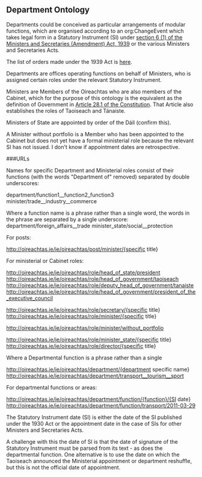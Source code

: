 ## Department Ontology

Departments could be conceived as particular arrangements of modular functions, which are organised according to an org:ChangeEvent which takes legal form in a Statutory Instrument (SI) under [section 6 (1) of the Ministers and Secretaries (Amendment) Act, 1939](http://www.irishstatutebook.ie/eli/1939/act/36/section/6/enacted/en/html#sec6) or the various Ministers and Secretaries Acts.

The list of orders made under the 1939 Act is [here](http://www.irishstatutebook.ie/eli/isbc/ordersundersection6.html).

Departments are offices operating functions on behalf of Ministers, who is assigned certain roles under the relevant Statutory Instrument.

Ministers are Members of the Oireachtas who are also members of the Cabinet, which for the purpose of this ontology is the equivalent as the definition of Government in [Article 28.1 of the Constitution](http://www.irishstatutebook.ie/eli/cons/en/html#part5). That Article also establishes the roles of Taoiseach and Tánaiste.

Ministers of State are appointed by order of the Dáil (confirm this).

A Minister without portfolio is a Member who has been appointed to the Cabinet but does not yet have a formal ministerial role because the relevant SI has not issued. I don't know if appointment dates are retrospective.

###URLs

Names for specific Department and Ministerial roles consist of their functions (with the words "Department of" removed) separated by double underscores:

department/function1__function2_function3
minister/trade__industry__commerce

Where a function name is a phrase rather than a single word, the words in the phrase are separated by a single underscore:
department/foreign_affairs__trade
minister_state/social__protection

For posts:

http://oireachtas.ie/ie/oireachtas/post/minister/{specific title}

For ministerial or Cabinet roles:

http://oireachtas.ie/ie/oireachtas/role/head_of_state/president
http://oireachtas.ie/ie/oireachtas/role/head_of_government/taoiseach
http://oireachtas.ie/ie/oireachtas/role/deputy_head_of_government/tanaiste
http://oireachtas.ie/ie/oireachtas/role/head_of_government/president_of_the_executive_council

http://oireachtas.ie/ie/oireachtas/role/secretary/{specific title}
http://oireachtas.ie/ie/oireachtas/role/minister/{specific title}


http://oireachtas.ie/ie/oireachtas/role/minister/without_portfolio

http://oireachtas.ie/ie/oireachtas/role/minister_state/{specific title}
http://oireachtas.ie/ie/oireachtas/role/director/{specific title}

Where a Departmental function is a phrase rather than a single


http://oireachtas.ie/ie/oireachtas/department/{department specific name}
http://oireachtas.ie/ie/oireachtas/department/transport__tourism__sport

For departmental functions or areas:

http://oireachtas.ie/ie/oireachtas/department/function/{function}/{SI date}
http://oireachtas.ie/ie/oireachtas/department/function/transport/2011-03-29

The Statutory Instrument date (SI) is either the date of the SI published under the 1930 Act or the appointment date in the case of SIs for other Ministers and Secretaries Acts.

A challenge with this the date of SI is that the date of signature of the Statutory Instrument must be parsed from its text - as does the departmental function. One alternative is to use the date on which the Taoiseach announced the Ministerial appointment or department reshuffle, but this is not the official date of appointment.
